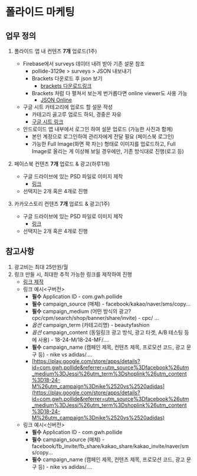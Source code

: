 # 폴라이드 마케팅
## 업무 정의
1. 폴라이드 앱 내 컨텐츠 **7개** 업로드(1주)
	* Firebase에서 surveys 데이터 내려 받아 기존 설문 참조
		* pollide-3129e > surveys > JSON 내보내기
		* Brackets 다운로드 후 json 보기
			* [brackets 다운로드링크](https://github.com/adobe/brackets/releases/download/release-1.9/Brackets.Release.1.9.dmg)
		* Brackets 처럼 다 펼쳐서 보는게 번거롭다면 online viewer도 사용 가능
			* [JSON Online](http://www.jsoneditoronline.org)
	* 구글 시트 카테고리에 업로드 할 설문 작성
		* 카테고리 골고루 업로드 하되, 경중은 자유
		* [구글 시트 링크](https://docs.google.com/spreadsheets/d/1Ezt_tg6MPTRvAnedilrZJD3oFy2ALK4O4WYvU6-_75M/edit?usp=sharing)
	* 안드로이드 앱 내부에서 로그인 하여 설문 업로드 (가능한 사진과 함께) 
		* 본인 계정으로 로그인하여 관리자에게 전달 필요 (페이스북 로그인)
		* 가능한 Full Image(화면 꽉 차는) 형태로 이미지를 업로드하고, Full Image로 올리는 게 이상해 보일 경우에만, 기존 방식대로 진행(로고 등)
		
2. 페이스북 컨텐츠 **7개** 업로드 & 광고(하루1개)
	* 구글 드라이브에 있는 PSD 파일로 이미지 제작
		* [링크](https://drive.google.com/drive/folders/0BwIcvkq4YFsgd3g5c3F1N2F2Tzg?usp=sharing)
	* 선택지는 2개 혹은 4개로 진행
3. 카카오스토리 컨텐츠 **7개** 업로드 & 광고(1주)
	* 구글 드라이브에 있는 PSD 파일로 이미지 제작
		* [링크](https://drive.google.com/drive/folders/0BwIcvkq4YFsgd3g5c3F1N2F2Tzg?usp=sharing)
	* 선택지는 2개 혹은 4개로 진행

## 참고사항	
1. 광고비는 최대 25만원/월
2. 링크 만들 시, 최대한 추적 가능한 링크를 제작하여 진행
	* [링크 제작](https://developers.google.com/analytics/devguides/collection/android/v4/campaigns)
	* 링크 예시<구버전>
		* **필수** Application ID - com.gwh.pollide
		* **필수** campaign_source (매체) - facebook/kakao/naver/sms/copy...
		* **필수** campaign_medium (어떤 방식의 광고? cpc/cpm/search/shop/banner/share/invite) - cpc/ ...
		* *옵션* campaign_term (카테고리명) - beautyfashion
		* *옵션* campaign_content (동일링크 광고 방식, 광고 타겟, A/B 테스팅 등에 사용) - 18-24-M/18-24-MF/....
		* **필수** campaign_name (캠페인 제목, 컨텐츠 제목, 프로모션 코드, 광고 문구 등) - nike vs adidas/....
		* [https://play.google.com/store/apps/details?id=com.gwh.pollide&referrer=utm_source%3Dfacebook%26utm_medium%3DJessi%26utm_term%3Dshoplink%26utm_content%3D18-24-M%26utm_campaign%3Dnike%2520vs%2520adidas](https://play.google.com/store/apps/details?id=com.gwh.pollide&referrer=utm_source%3Dfacebook%26utm_medium%3DJessi%26utm_term%3Dshoplink%26utm_content%3D18-24-M%26utm_campaign%3Dnike%2520vs%2520adidas)
	* 링크 예시<신버전>
		* **필수** Application ID - com.gwh.pollide
		* **필수** campaign\_source (매체) - facebook/fb_invite/fb_share/kakao_share/kakao_invite/naver/sms/copy...
		* **필수** campaign\_name (캠페인 제목, 컨텐츠 제목, 프로모션 코드, 광고 문구 등) - nike vs adidas/....


		











